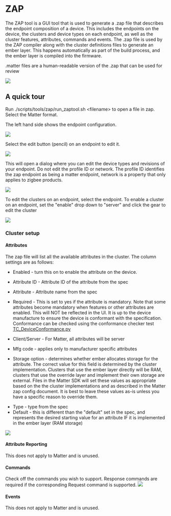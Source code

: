 # ZAP

The ZAP tool is a GUI tool that is used to generate a .zap file that describes
the endpoint composition of a device. This includes the endpoints on the device,
the clusters and device types on each endpoint, as well as the cluster features,
attributes, commands and events. The .zap file is used by the ZAP compiler along
with the cluster definitions files to generate an ember layer. This happens
automatically as part of the build process, and the ember layer is compiled into
the firmware.

.matter files are a human-readable version of the .zap that can be used for
review

![](img/zap_compiler.png)

## A quick tour

Run ./scripts/tools/zap/run_zaptool.sh \<filename\> to open a file in zap.
Select the Matter format.

The left hand side shows the endpoint configuration.

![](img/zap1.png)

Select the edit button (pencil) on an endpoint to edit it.

![](img/zap2.png)

This will open a dialog where you can edit the device types and revisions of
your endpoint. Do not edit the profile ID or network. The profile ID identifies
the zap endpoint as being a matter endpoint, network is a property that only
applies to zigbee products.

![](img/zap3.png)

To edit the clusters on an endpoint, select the endpoint. To enable a cluster on
an endpoint, set the "enable" drop down to "server" and click the gear to edit
the cluster

![](img/zap4.png)

### Cluster setup

#### Attributes

The zap file will list all the available attributes in the cluster. The column
settings are as follows:

-   Enabled - turn this on to enable the attribute on the device.
-   Attribute ID - Attribute ID of the attribute from the spec
-   Attribute - Attribute name from the spec
-   Required - This is set to yes if the attribute is mandatory. Note that some
    attributes become mandatory when features or other attributes are enabled.
    This will NOT be reflected in the UI. It is up to the device manufacture to
    ensure the device is conformant with the specification. Conformance can be
    checked using the conformance checker test
    [TC_DeviceConformance.py](https://github.com/project-chip/connectedhomeip/blob/master/src/python_testing/test_testing/TC_DeviceConformance.py)

-   Client/Server - For Matter, all attributes will be server
-   Mfg code - applies only to manufacturer specific attributes
-   Storage option - determines whether ember allocates storage for the
    attribute. The correct value for this field is determined by the cluster
    implementation. Clusters that use the ember layer directly will be RAM,
    clusters that use the override layer and implement their own storage are
    external. Files in the Matter SDK will set these values as appropriate based
    on the the cluster implementations and as described in the Matter zap config
    document. It is best to leave these values as-is unless you have a specific
    reason to override them.

[//]:
    #
    "NOTE: Insert a link to the override specification documentation once that is up"

-   Type - type from the spec
-   Default - this is different than the "default" set in the spec, and
    represents the desired starting value for an attribute IF it is implemented
    in the ember layer (RAM storage)

![](img/zap5.png)

#### Attribute Reporting

This does not apply to Matter and is unused.

#### Commands

Check off the commands you wish to support. Response commands are required if
the corresponding Request command is supported. ![](img/zap6.png)

#### Events

This does not apply to Matter and is unused.
